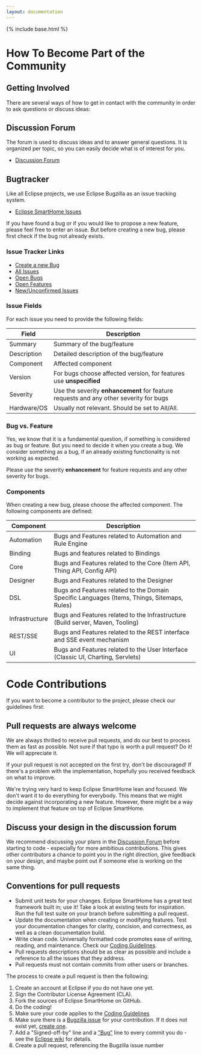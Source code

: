 ```yaml
---
layout: documentation
---
```


{% include base.html %}

# How To Become Part of the Community

## Getting Involved

There are several ways of how to get in contact with the community in order to ask questions or discuss ideas:

## Discussion Forum

The forum is used to discuss ideas and to answer general questions. It is organized per topic, so you can easily decide what is of interest for you.

* [Discussion Forum](http://eclipse.org/forums/eclipse.smarthome)

## Bugtracker

Like all Eclipse projects, we use Eclipse Bugzilla as an issue tracking system.

* [Eclipse SmartHome Issues](https://bugs.eclipse.org/bugs/buglist.cgi?list_id=11615800&product=SmartHome)

If you have found a bug or if you would like to propose a new feature, please feel free to enter an issue. But before creating a new bug, please first check if the bug not already exists.

### Issue Tracker Links

* [Create a new Bug](https://bugs.eclipse.org/bugs/enter_bug.cgi?product=SmartHome)
* [All Issues](https://bugs.eclipse.org/bugs/buglist.cgi?list_id=11615800&product=SmartHome)
* [Open Bugs](https://bugs.eclipse.org/bugs/buglist.cgi?bug_severity=blocker&bug_severity=critical&bug_severity=major&bug_severity=normal&bug_severity=minor&bug_severity=trivial&classification=IoT&list_id=11613387&product=SmartHome&query_format=advanced&resolution=---)
* [Open Features](https://bugs.eclipse.org/bugs/buglist.cgi?bug_severity=enhancement&classification=IoT&list_id=11613436&product=SmartHome&query_format=advanced&resolution=---)
* [New/Unconfirmed Issues](https://bugs.eclipse.org/bugs/buglist.cgi?bug_status=UNCONFIRMED&classification=IoT&list_id=11615992&product=SmartHome&query_format=advanced)
 
### Issue Fields

For each issue you need to provide the following fields:

| Field       | Description |
|-------------|-------------|
| Summary     | Summary of the bug/feature
| Description | Detailed description of the bug/feature
| Component   | Affected component
| Version     | For bugs choose affected version, for features use **unspecified** 
| Severity    | Use the severity **enhancement** for feature requests and any other severity for bugs
| Hardware/OS | Usually not relevant. Should be set to All/All.

### Bug vs. Feature

Yes, we know that it is a fundamental question, if something is considered as bug or feature. But you need to decide it when you create a bug. We consider something as a bug, if an already existing functionality is not working as expected. 

Please use the severity **enhancement** for feature requests and any other severity for bugs.

### Components

When creating a new bug, please choose the affected component. The following components are defined:

| Component      | Description |
|----------------|-------------|
| Automation	 | Bugs and Features related to Automation and Rule Engine
| Binding	     | Bugs and features related to Bindings
| Core	         | Bugs and Features related to the Core (Item API, Thing API, Config API)
| Designer	     | Bugs and Features related to the Designer
| DSL	         | Bugs and Features related to the Domain Specific Languages (Items, Things, Sitemaps, Rules)
| Infrastructure | Bugs and Features related to the Infrastructure (Build server, Maven, Tooling)
| REST/SSE	     | Bugs and Features related to the REST interface and SSE event mechanism
| UI	         | Bugs and Features related to the User Interface (Classic UI, Charting, Servlets)

# Code Contributions

If you want to become a contributor to the project, please check our guidelines first:

## Pull requests are always welcome

We are always thrilled to receive pull requests, and do our best to process them as fast as possible. Not sure if that typo is worth a pull request? Do it! We will appreciate it.

If your pull request is not accepted on the first try, don't be discouraged! If there's a problem with the implementation, hopefully you received feedback on what to improve.

We're trying very hard to keep Eclipse SmartHome lean and focused. We don't want it to do everything for everybody. This means that we might decide against incorporating a new feature. However, there might be a way to implement that feature on top of Eclipse SmartHome.

## Discuss your design in the discussion forum

We recommend discussing your plans in the [Discussion Forum](http://eclipse.org/forums/eclipse.smarthome) before starting to code - especially for more ambitious contributions. This gives other contributors a chance to point you in the right direction, give feedback on your design, and maybe point out if someone else is working on the same thing.

## Conventions for pull requests

* Submit unit tests for your changes. Eclipse SmartHome has a great test framework built in; use it! Take a look at existing tests for inspiration. Run the full test suite on your branch before submitting a pull request.
* Update the documentation when creating or modifying features. Test your documentation changes for clarity, concision, and correctness, as well as a clean documentation build.
* Write clean code. Universally formatted code promotes ease of writing, reading, and maintenance. Check our [Coding Guidelines](guidelines.md).
* Pull requests descriptions should be as clear as possible and include a reference to all the issues that they address.
* Pull requests must not contain commits from other users or branches.

The process to create a pull request is then the following:

1. Create an account at Eclipse if you do not have one yet.
1. Sign the Contributor License Agreement (CLA).
1. Fork the sources of Eclipse SmartHome on GitHub.
1. Do the coding!
1. Make sure your code applies to the [Coding Guidelines](guidelines.md)
1. Make sure there is a [Bugzilla issue](https://bugs.eclipse.org/bugs/buglist.cgi?list_id=11615800&product=SmartHome) for your contribution. If it does not exist yet, [create one](https://bugs.eclipse.org/bugs/enter_bug.cgi?product=SmartHome).
1. Add a "Signed-off-by" line and a ["Bug"](https://bugs.eclipse.org/bugs/buglist.cgi?list_id=11615800&product=SmartHome) line to every commit you do - see the [Eclipse wiki](https://wiki.eclipse.org/Development_Resources/Contributing_via_Git) for details.
1. Create a pull request, referencing the Bugzilla issue number